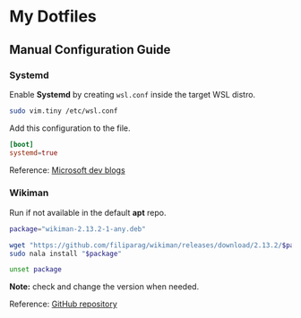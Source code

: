 # My Dotfiles

## Manual Configuration Guide

### Systemd

Enable **Systemd** by creating `wsl.conf` inside the target WSL distro.

```sh
sudo vim.tiny /etc/wsl.conf
```

Add this configuration to the file.

```conf
[boot]
systemd=true
```

Reference: [Microsoft dev blogs](https://devblogs.microsoft.com/commandline/systemd-support-is-now-available-in-wsl/)

### Wikiman

Run if not available in the default **apt** repo.

```sh
package="wikiman-2.13.2-1-any.deb"

wget "https://github.com/filiparag/wikiman/releases/download/2.13.2/$package" && \
sudo nala install "$package"

unset package
```

**Note:** check and change the version when needed.

Reference: [GitHub repository](https://github.com/filiparag/wikiman?tab=readme-ov-file#js-repo-pjax-container)
